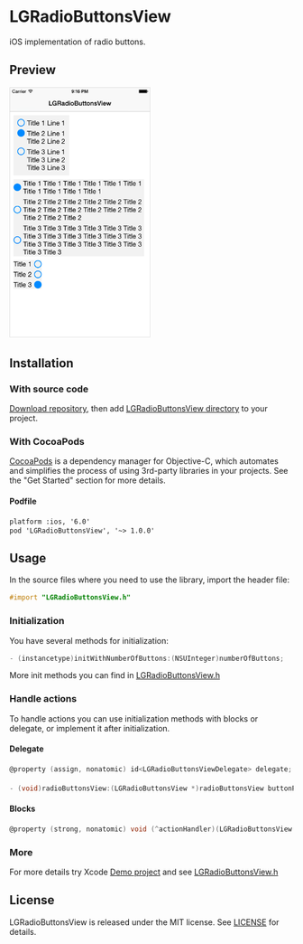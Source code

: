 # LGRadioButtonsView

iOS implementation of radio buttons.

## Preview

<div style="{background: rgb(0, 0, 0);}"><img src="https://raw.githubusercontent.com/Friend-LGA/ReadmeFiles/master/LGRadioButtonsView/1.png" width="250" style="{margin: 5px;}"/></div>

## Installation

### With source code

[Download repository](https://github.com/Friend-LGA/LGRadioButtonsView/archive/master.zip), then add [LGRadioButtonsView directory](https://github.com/Friend-LGA/LGRadioButtonsView/blob/master/LGRadioButtonsView/) to your project.

### With CocoaPods

[CocoaPods](http://cocoapods.org/) is a dependency manager for Objective-C, which automates and simplifies the process of using 3rd-party libraries in your projects. See the "Get Started" section for more details.

#### Podfile

```
platform :ios, '6.0'
pod 'LGRadioButtonsView', '~> 1.0.0'
```

## Usage

In the source files where you need to use the library, import the header file:

```objective-c
#import "LGRadioButtonsView.h"
```

### Initialization

You have several methods for initialization:

```objective-c
- (instancetype)initWithNumberOfButtons:(NSUInteger)numberOfButtons;
```

More init methods you can find in [LGRadioButtonsView.h](https://github.com/Friend-LGA/LGRadioButtonsView/blob/master/LGRadioButtonsView/LGRadioButtonsView.h)

### Handle actions

To handle actions you can use initialization methods with blocks or delegate, or implement it after initialization.

#### Delegate

```objective-c
@property (assign, nonatomic) id<LGRadioButtonsViewDelegate> delegate;

- (void)radioButtonsView:(LGRadioButtonsView *)radioButtonsView buttonPressedWithTitle:(NSString *)title index:(NSUInteger)index;
```

#### Blocks

```objective-c
@property (strong, nonatomic) void (^actionHandler)(LGRadioButtonsView *radioButtonsView, NSString *title, NSUInteger index);
```

### More

For more details try Xcode [Demo project](https://github.com/Friend-LGA/LGRadioButtonsView/blob/master/Demo) and see [LGRadioButtonsView.h](https://github.com/Friend-LGA/LGRadioButtonsView/blob/master/LGRadioButtonsView/LGRadioButtonsView.h)

## License

LGRadioButtonsView is released under the MIT license. See [LICENSE](https://raw.githubusercontent.com/Friend-LGA/LGRadioButtonsView/master/LICENSE) for details.
